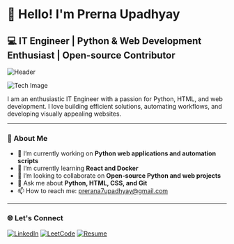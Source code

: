 # 👋 Hello! I'm Prerna Upadhyay  
## 💻 IT Engineer | Python & Web Development Enthusiast | Open-source Contributor

![Header](https://via.placeholder.com/1000x200.png?text=Welcome+to+My+GitHub+Profile)

![Tech Image](https://drive.google.com/uc?id=file-W1XdPdd7bvbMKN275M18CgJw)

I am an enthusiastic IT Engineer with a passion for Python, HTML, and web development. I love building efficient solutions, automating workflows, and developing visually appealing websites.

---

### 🚀 About Me

- 🔭 I’m currently working on **Python web applications and automation scripts**
- 🌱 I’m currently learning **React and Docker**
- 🤝 I’m looking to collaborate on **Open-source Python and web projects**
- 💬 Ask me about **Python, HTML, CSS, and Git**
- 📫 How to reach me: [prerana7upadhyay@gmail.com](mailto:prerana7upadhyay@gmail.com)

---

### 🌐 Let's Connect

[![LinkedIn](https://img.shields.io/badge/LinkedIn-%230077B5.svg?style=for-the-badge&logo=linkedin&logoColor=white)](https://www.linkedin.com/in/prerna-upadhyay-a0634a284?utm_source=share&utm_campaign=share_via&utm_content=profile&utm_medium=android_app)
[![LeetCode](https://img.shields.io/badge/LeetCode-%23FFA116.svg?style=for-the-badge&logo=leetcode&logoColor=black)](https://leetcode.com/u/Prerna_2525/)
[![Resume](https://img.shields.io/badge/Resume-%23000000.svg?style=for-the-badge&logo=firefox&logoColor=white)](https://drive.google.com/file/d/1i4tGROEYCNQiYQv70GlbfrTMnXmkgHG4/view?usp=drivesdk)




